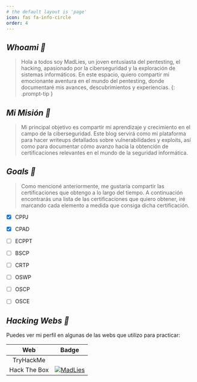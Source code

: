```yaml
---
# the default layout is 'page'
icon: fas fa-info-circle
order: 4
---
```


## ***Whoami 🦆***

>Hola a todos soy MadLies, un joven entusiasta del pentesting, el hacking, apasionado por la ciberseguridad y la exploración de sistemas informáticos. En este espacio, quiero compartir mi emocionante aventura en el mundo del pentesting, donde documentaré mis avances, descubrimientos y experiencias.
{: .prompt-tip }

## ***Mi Misión 🦖***

>Mi principal objetivo es compartir mi aprendizaje y crecimiento en el campo de la ciberseguridad. Este blog servirá como mi plataforma para hacer writeups detallados sobre vulnerabilidades y exploits, así como para documentar cómo avanzo hacia la obtención de certificaciones relevantes en el mundo de la seguridad informática.

## ***Goals 📜***

> Como mencioné anteriormente, me gustaría compartir las certificaciones que obtengo a lo largo del tiempo. A continuación encontrarás una lista de las certificaciones que quiero obtener, iré marcando cada elemento a medida que consiga dicha certificación.

- [x] CPPJ
- [x] CPAD
- [ ] ECPPT
- [ ] BSCP
- [ ] CRTP
- [ ] OSWP
- [ ] OSCP
- [ ] OSCE


## ***Hacking Webs 🥇*** 

Puedes ver mi perfil en algunas de las webs que utilizo para practicar:


| Web | Badge  |
|:----------------------------:|:-------------------:|
|  TryHackMe  | <script src="https://tryhackme.com/badge/1767335"></script> |
| Hack The Box| [![MadLies](https://www.hackthebox.eu/badge/image/1189580)](https://app.hackthebox.com/profile/1189580)|

